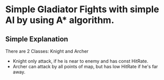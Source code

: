 # Simple Gladiator Fights with simple AI by using A* algorithm.
 
 ## Simple Explanation
 
There are 2 Classes: Knight and Archer
- Knight only attack, if he is near to enemy and has const HitRate.
- Archer can attack by all points of map, but has low HitRate if he's far away.

